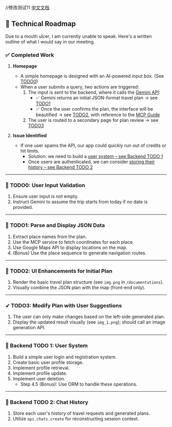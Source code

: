 //修改测试11
[中文文档](documentations/CODE_OF_CONDUCT_CN.md)
## 🧪 Technical Roadmap

Due to a mouth ulcer, I am currently unable to speak. Here's a written outline of what I would say in our meeting.

### ✅ Completed Work

1. **Homepage**
    - A simple homepage is designed with an AI-powered input box. (See [TODO0](#todo0))
    - When a user submits a query, two actions are triggered:
        1. The input is sent to the backend, where it calls the [Gemini API](https://www.gemini.com/):
            - ✅ Gemini returns an initial JSON-format travel plan → see [TODO1](#todo1)
            - ✅ Once the user confirms the plan, the interface will be beautified → see [TODO2](#todo2), with reference to the [MCP Guide](https://o90p05z3t4.feishu.cn/wiki/Vldsw7DYdiJHe4kmzcJc0wzTnIc)
        2. The user is routed to a secondary page for plan review → see [TODO3](#todo3)

2. **Issue Identified**
    - If one user spams the API, our app could quickly run out of credits or hit limits.
        - Solution: we need to build a [user system – see Backend TODO 1](#backend-todo-1)
        - Once users are authenticated, we can consider [storing their history – see Backend TODO 2](#backend-todo-2)

---

### 📝 TODO0: User Input Validation

1. Ensure user input is not empty.
2. Instruct Gemini to assume the trip starts from today if no date is provided.

---

### 🧠 TODO1: Parse and Display JSON Data

1. Extract place names from the plan.
2. Use the MCP service to fetch coordinates for each place.
3. Use Google Maps API to display locations on the map.
4. (Bonus) Use the place sequence to generate navigation routes.

---

### 🎨 TODO2: UI Enhancements for Initial Plan

1. Render the basic travel plan structure (see `img.png` in `/documentations`).
2. Visually combine the JSON plan with the map (front-end only).

---

### ➶ TODO3: Modify Plan with User Suggestions

1. The user can only make changes based on the left-side generated plan.
2. Display the updated result visually (see `img_1.png`); should call an image generation API.

---

### 🔐 Backend TODO 1: User System

1. Build a simple user login and registration system.
2. Create basic user profile storage.
3. Implement profile retrieval.
4. Implement profile update.
5. Implement user deletion.
    - Step 4.5 (Bonus): Use ORM to handle these operations.

---

### 📒 Backend TODO 2: Chat History

1. Store each user's history of travel requests and generated plans.
2. Utilize `api.chats.create` for reconstructing session context.

